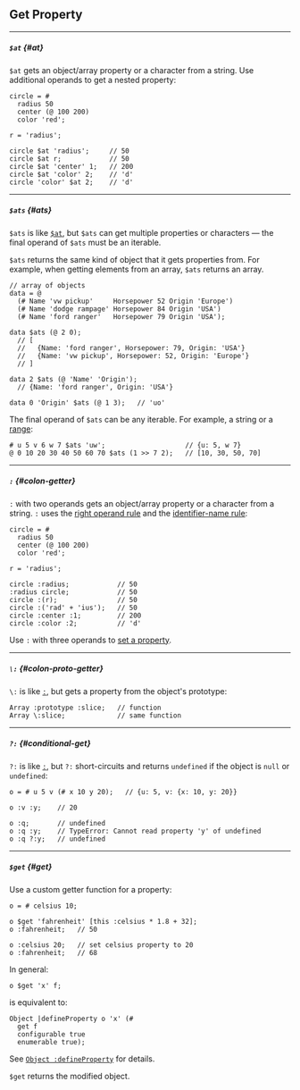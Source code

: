 ## Get Property

---

##### `$at` {#at}

`$at` gets an object/array property or a character from a string. Use additional operands to get a nested property:

```
circle = #
  radius 50
  center (@ 100 200)
  color 'red';

r = 'radius';

circle $at 'radius';     // 50
circle $at r;            // 50
circle $at 'center' 1;   // 200   
circle $at 'color' 2;    // 'd'
circle 'color' $at 2;    // 'd'
```

---

##### `$ats` {#ats}

`$ats` is like [`$at`](#at), but `$ats` can get multiple properties or characters &mdash; the final operand of `$ats` must be an iterable.

`$ats` returns the same kind of object that it gets properties from. For example, when getting elements from an array, `$ats` returns an array.

```
// array of objects
data = @
  (# Name 'vw pickup'     Horsepower 52 Origin 'Europe')
  (# Name 'dodge rampage' Horsepower 84 Origin 'USA')
  (# Name 'ford ranger'   Horsepower 79 Origin 'USA');

data $ats (@ 2 0);
  // [
  //   {Name: 'ford ranger', Horsepower: 79, Origin: 'USA'}
  //   {Name: 'vw pickup', Horsepower: 52, Origin: 'Europe'}
  // ]

data 2 $ats (@ 'Name' 'Origin');
  // {Name: 'ford ranger', Origin: 'USA'}

data 0 'Origin' $ats (@ 1 3);   // 'uo'
```

The final operand of `$ats` can be any iterable. For example, a string or a [range](?Generators#range):

```
# u 5 v 6 w 7 $ats 'uw';                    // {u: 5, w 7}
@ 0 10 20 30 40 50 60 70 $ats (1 >> 7 2);   // [10, 30, 50, 70]
```

---

##### `:` {#colon-getter}

`:` with two operands gets an object/array property or a character from a string. `:` uses the [right operand rule](?Evaluation#right-operand-rule) and the [identifier-name rule](?Evaluation#identifier-name-rule):

```
circle = #
  radius 50
  center (@ 100 200)
  color 'red';

r = 'radius';

circle :radius;            // 50
:radius circle;            // 50
circle :(r);               // 50
circle :('rad' + 'ius');   // 50
circle :center :1;         // 200   
circle :color :2;          // 'd'
```

Use `:` with three operands to [set a property](?Set-Property#colon-setter).

---

##### `\:` {#colon-proto-getter}

`\:` is like [`:`](#colon-getter), but gets a property from the object's prototype:

```
Array :prototype :slice;   // function
Array \:slice;             // same function
```

---

##### `?:` {#conditional-get}

`?:` is like [`:`](#colon-getter), but `?:` short-circuits and returns `undefined` if the object is `null` or `undefined`:

```
o = # u 5 v (# x 10 y 20);   // {u: 5, v: {x: 10, y: 20}}

o :v :y;    // 20

o :q;       // undefined
o :q :y;    // TypeError: Cannot read property 'y' of undefined
o :q ?:y;   // undefined
```

---

##### `$get` {#get}

Use a custom getter function for a property:

```
o = # celsius 10;

o $get 'fahrenheit' [this :celsius * 1.8 + 32];
o :fahrenheit;   // 50

o :celsius 20;   // set celsius property to 20 
o :fahrenheit;   // 68
```

In general:

```
o $get 'x' f;
```

is equivalent to:

```
Object |defineProperty o 'x' (#
  get f
  configurable true
  enumerable true);
```

See [`Object :defineProperty`](https://developer.mozilla.org/en-US/docs/Web/JavaScript/Reference/Global_Objects/Object/defineProperty) for details.

`$get` returns the modified object.